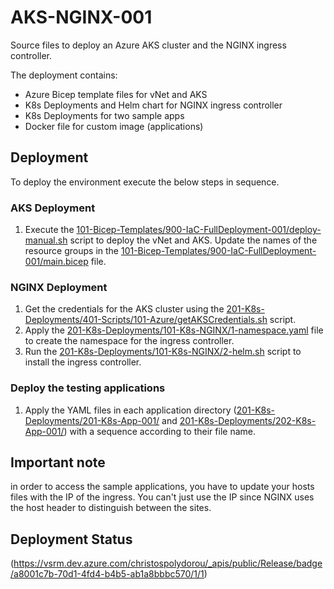 # AKS-NGINX-001
Source files to deploy an Azure AKS cluster and the NGINX ingress controller.

The deployment contains:
* Azure Bicep template files for vNet and AKS
* K8s Deployments and Helm chart for NGINX ingress controller
* K8s Deployments for two sample apps
* Docker file for custom image (applications)

## Deployment
To deploy the environment execute the below steps in sequence.

### AKS Deployment
1. Execute the [101-Bicep-Templates/900-IaC-FullDeployment-001/deploy-manual.sh](https://github.com/cpolydorou/K8sSamples/blob/main/115-AKS-NGINX-001/101-Bicep-Templates/900-IaC-FullDeployment-001/deploy-manual.sh) script to deploy the vNet and AKS. Update the names of the resource groups in the [101-Bicep-Templates/900-IaC-FullDeployment-001/main.bicep](https://github.com/cpolydorou/K8sSamples/blob/main/115-AKS-NGINX-001/101-Bicep-Templates/900-IaC-FullDeployment-001/main.bicep) file.

### NGINX Deployment
1. Get the credentials for the AKS cluster using the [201-K8s-Deployments/401-Scripts/101-Azure/getAKSCredentials.sh](https://github.com/cpolydorou/K8sSamples/blob/main/115-AKS-NGINX-001/201-K8s-Deployments/401-Scripts/101-Azure/getAKSCredentials.sh) script.
2. Apply the [201-K8s-Deployments/101-K8s-NGINX/1-namespace.yaml](https://github.com/cpolydorou/K8sSamples/blob/main/115-AKS-NGINX-001/201-K8s-Deployments/101-K8s-NGINX/1-namespace.yaml) file to create the namespace for the ingress controller.
3. Run the [201-K8s-Deployments/101-K8s-NGINX/2-helm.sh](https://github.com/cpolydorou/K8sSamples/blob/main/115-AKS-NGINX-001/201-K8s-Deployments/101-K8s-NGINX/2-helm.sh) script to install the ingress controller.

### Deploy the testing applications
1. Apply the YAML files in each application directory ([201-K8s-Deployments/201-K8s-App-001/](https://github.com/cpolydorou/K8sSamples/tree/main/115-AKS-NGINX-001/201-K8s-Deployments/201-K8s-App-001) and [201-K8s-Deployments/202-K8s-App-001/](https://github.com/cpolydorou/K8sSamples/tree/main/115-AKS-NGINX-001/201-K8s-Deployments/202-K8s-App-001)) with a sequence according to their file name.


## Important note
in order to access the sample applications, you have to update your hosts files with the IP of the ingress. You can't just use the IP since NGINX uses the host header to distinguish between the sites.

## Deployment Status
(https://vsrm.dev.azure.com/christospolydorou/_apis/public/Release/badge/a8001c7b-70d1-4fd4-b4b5-ab1a8bbbc570/1/1)